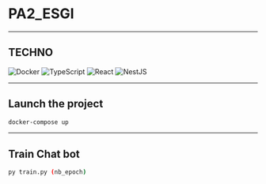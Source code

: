 # PA2_ESGI

---


## TECHNO



![Docker](https://img.shields.io/badge/-Docker-0db7ed?style=for-the-badge&logo=docker&logoColor=white)
![TypeScript](https://img.shields.io/badge/-TypeScript-007acc?style=for-the-badge&logo=typescript&logoColor=white)
![React](https://img.shields.io/badge/-React-61dafb?style=for-the-badge&logo=react&logoColor=white)
![NestJS](https://img.shields.io/badge/-NestJS-ea2845?style=for-the-badge&logo=nestjs&logoColor=white)

---

## Launch the project

```bash
docker-compose up
```

---
## Train Chat bot

```bash
py train.py (nb_epoch)
```